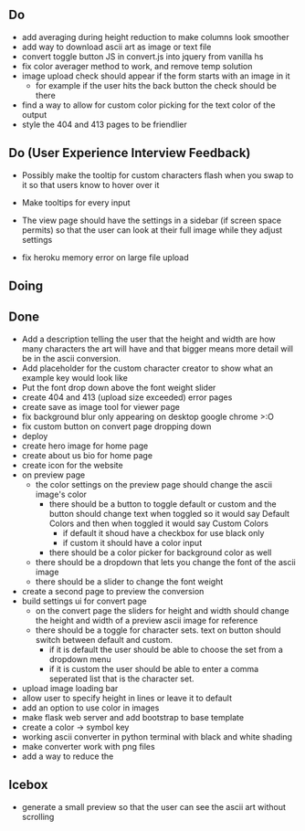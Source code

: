 ## Do
* add averaging during height reduction to make columns look smoother
* add way to download ascii art as image or text file
* convert toggle button JS in convert.js into jquery from vanilla hs
* fix color averager method to work, and remove temp solution
* image upload check should appear if the form starts with an image in it
  * for example if the user hits the back button the check should be there
* find a way to allow for custom color picking for the text color of the output
* style the 404 and 413 pages to be friendlier

## Do (User Experience Interview Feedback)

* Possibly make the tooltip for custom characters flash when you swap to it so that users know to hover over it

* Make tooltips for every input

* The view page should have the settings in a sidebar (if screen space permits) so that the user can look at their full image while they adjust settings

* fix heroku memory error on large file upload

## Doing



## Done
* Add a description telling the user that the height and width are how many characters the art will have and that bigger means more detail will be in the ascii conversion.
* Add placeholder for the custom character creator to show what an example key would look like
* Put the font drop down above the font weight slider
* create 404 and 413 (upload size exceeded) error pages
* create save as image tool for viewer page
* fix background blur only appearing on desktop google chrome >:O
* fix custom button on convert page dropping down
* deploy
* create hero image for home page
* create about us bio for home page
* create icon for the website
* on preview page
  * the color settings on the preview page should change the ascii image's color
    * there should be a button to toggle default or custom and the button should change text when toggled so it would say Default Colors and then when toggled it would say Custom Colors 
      * if default it shoud have a checkbox for use black only
      * if custom it should have a color input
    * there should be a color picker for background color as well
  * there should be a dropdown that lets you change the font of the ascii image
  * there should be a slider to change the font weight
* create a second page to preview the conversion
* build settings ui for convert page
  * on the convert page the sliders for height and width should change the height and width of a preview ascii image for reference
  * there should be a toggle for character sets. text on button should switch between default and custom. 
    * if it is default the user should be able to choose the set from a dropdown menu
    * if it is custom the user should be able to enter a comma seperated list that is the character set.
* upload image loading bar
* allow user to specify height in lines or leave it to default
* add an option to use color in images
* make flask web server and add bootstrap to base template
* create a color -> symbol key
* working ascii converter in python terminal with black and white shading
* make converter work with png files
* add a way to reduce the 

## Icebox
* generate a small preview so that the user can see the ascii art without scrolling